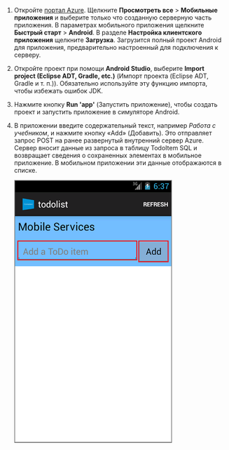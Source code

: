 
1. Откройте [портал Azure]. Щелкните **Просмотреть все** > **Мобильные приложения** и выберите только что созданную серверную часть приложения. В параметрах мобильного приложения щелкните **Быстрый старт** > **Android**. В разделе **Настройка клиентского приложения** щелкните **Загрузка**. Загрузится полный проект Android для приложения, предварительно настроенный для подключения к серверу. 

2. Откройте проект при помощи **Android Studio**, выберите **Import project (Eclipse ADT, Gradle, etc.)** (Импорт проекта (Eclipse ADT, Gradle и т. п.)). Обязательно используйте эту функцию импорта, чтобы избежать ошибок JDK.

3. Нажмите кнопку **Run 'app'** (Запустить приложение), чтобы создать проект и запустить приложение в симуляторе Android.

4. В приложении введите содержательный текст, например _Работа с учебником_, и нажмите кнопку «Add» (Добавить). Это отправляет запрос POST на ранее развернутый внутренний сервер Azure. Сервер вносит данные из запроса в таблицу TodoItem SQL и возвращает сведения о сохраненных элементах в мобильное приложение. В мобильном приложении эти данные отображаются в списке.

    ![](./media/mobile-services-android-get-started/mobile-quickstart-startup-android.png)

[портал Azure]: https://portal.azure.com/

<!---HONumber=AcomDC_0323_2016-->